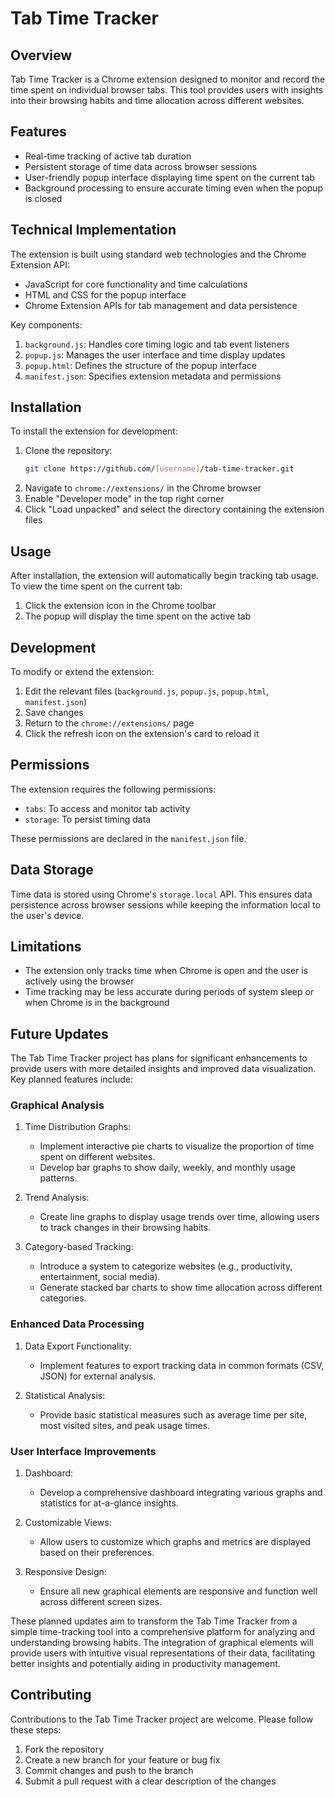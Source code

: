 # Tab Time Tracker

## Overview

Tab Time Tracker is a Chrome extension designed to monitor and record the time spent on individual browser tabs. This tool provides users with insights into their browsing habits and time allocation across different websites.

## Features

- Real-time tracking of active tab duration
- Persistent storage of time data across browser sessions
- User-friendly popup interface displaying time spent on the current tab
- Background processing to ensure accurate timing even when the popup is closed

## Technical Implementation

The extension is built using standard web technologies and the Chrome Extension API:

- JavaScript for core functionality and time calculations
- HTML and CSS for the popup interface
- Chrome Extension APIs for tab management and data persistence

Key components:

1. `background.js`: Handles core timing logic and tab event listeners
2. `popup.js`: Manages the user interface and time display updates
3. `popup.html`: Defines the structure of the popup interface
4. `manifest.json`: Specifies extension metadata and permissions

## Installation

To install the extension for development:

1. Clone the repository:
   ```bash
   git clone https://github.com/[username]/tab-time-tracker.git
   ```
2. Navigate to `chrome://extensions/` in the Chrome browser
3. Enable "Developer mode" in the top right corner
4. Click "Load unpacked" and select the directory containing the extension files

## Usage

After installation, the extension will automatically begin tracking tab usage. To view the time spent on the current tab:

1. Click the extension icon in the Chrome toolbar
2. The popup will display the time spent on the active tab

## Development

To modify or extend the extension:

1. Edit the relevant files (`background.js`, `popup.js`, `popup.html`, `manifest.json`)
2. Save changes
3. Return to the `chrome://extensions/` page
4. Click the refresh icon on the extension's card to reload it

## Permissions

The extension requires the following permissions:

- `tabs`: To access and monitor tab activity
- `storage`: To persist timing data

These permissions are declared in the `manifest.json` file.

## Data Storage

Time data is stored using Chrome's `storage.local` API. This ensures data persistence across browser sessions while keeping the information local to the user's device.

## Limitations

- The extension only tracks time when Chrome is open and the user is actively using the browser
- Time tracking may be less accurate during periods of system sleep or when Chrome is in the background


## Future Updates

The Tab Time Tracker project has plans for significant enhancements to provide users with more detailed insights and improved data visualization. Key planned features include:

### Graphical Analysis

1. Time Distribution Graphs:
   - Implement interactive pie charts to visualize the proportion of time spent on different websites.
   - Develop bar graphs to show daily, weekly, and monthly usage patterns.

2. Trend Analysis:
   - Create line graphs to display usage trends over time, allowing users to track changes in their browsing habits.

3. Category-based Tracking:
   - Introduce a system to categorize websites (e.g., productivity, entertainment, social media).
   - Generate stacked bar charts to show time allocation across different categories.

### Enhanced Data Processing

1. Data Export Functionality:
   - Implement features to export tracking data in common formats (CSV, JSON) for external analysis.

2. Statistical Analysis:
   - Provide basic statistical measures such as average time per site, most visited sites, and peak usage times.

### User Interface Improvements

1. Dashboard:
   - Develop a comprehensive dashboard integrating various graphs and statistics for at-a-glance insights.

2. Customizable Views:
   - Allow users to customize which graphs and metrics are displayed based on their preferences.

3. Responsive Design:
   - Ensure all new graphical elements are responsive and function well across different screen sizes.

These planned updates aim to transform the Tab Time Tracker from a simple time-tracking tool into a comprehensive platform for analyzing and understanding browsing habits. The integration of graphical elements will provide users with intuitive visual representations of their data, facilitating better insights and potentially aiding in productivity management.

## Contributing

Contributions to the Tab Time Tracker project are welcome. Please follow these steps:

1. Fork the repository
2. Create a new branch for your feature or bug fix
3. Commit changes and push to the branch
4. Submit a pull request with a clear description of the changes
